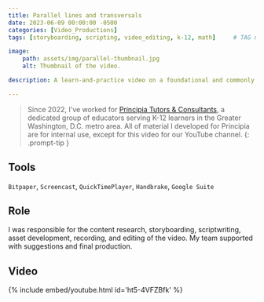 ```yaml
---
title: Parallel lines and transversals
date: 2023-06-09 00:00:00 -0500
categories: [Video_Productions]
tags: [storyboarding, scripting, video_editing, k-12, math]     # TAG names should always be lowercase

image:
    path: assets/img/parallel-thumbnail.jpg
    alt: Thumbnail of the video.

description: A learn-and-practice video on a foundational and commonly confused geometry concept.

---
```


> Since 2022, I've worked for [Principia Tutors & Consultants](https://www.principiatutors.com/), a dedicated group of educators serving K-12 learners in the Greater Washington, D.C. metro area. All of material I developed for Principia are for internal use, except for this video for our YouTube channel.
{: .prompt-tip }

## Tools

`Bitpaper`, `Screencast`, `QuickTimePlayer`, `Handbrake`, `Google Suite`

## Role

I was responsible for the content research, storyboarding, scriptwriting, asset development, recording, and editing of the video. My team supported with suggestions and final production.

## Video

{% include embed/youtube.html id='ht5-4VFZBfk' %}
